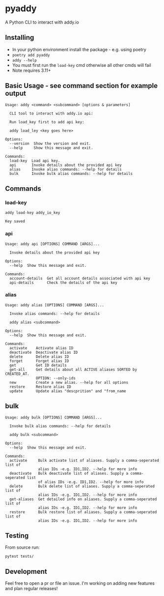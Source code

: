 # pyaddy
A Python CLI to interact with addy.io


## Installing
* In your python environment install the package - e.g. using poetry
* `poetry add pyaddy`
* `addy --help`
* You must first run the `load-key` cmd otherwise all other cmds will fail
* Note requires 3.11+ 

## Basic Usage - see command section for example output
```
Usage: addy <command> <subcommand> [options & parameters]

  CLI tool to interact with addy.io api:

  Run load_key first to add api key:

  addy load_ley <key goes here>

Options:
  --version  Show the version and exit.
  --help     Show this message and exit.

Commands:
  load-key  Load api key.
  api       Invoke details about the provided api key
  alias     Invoke alias commands: --help for details
  bulk      Invoke bulk alias commands: --help for details
```

## Commands
### load-key
```
addy load-key addy_io_key 

Key saved
```

### api
```
Usage: addy api [OPTIONS] COMMAND [ARGS]...

  Invoke details about the provided api key

Options:
  --help  Show this message and exit.

Commands:
  account-details  Get all account details associated with api key
  api-details      Check the details of the api key

```


### alias
```
Usage: addy alias [OPTIONS] COMMAND [ARGS]...

  Invoke alias commands: --help for details

  addy alias <subcommand>

Options:
  --help  Show this message and exit.

Commands:
  activate    Activate alias ID
  deactivate  Deactivate alias ID
  delete      Delete alias ID
  forget      Forget alias ID
  get         Get ID details
  get-all     Get details about all ACTIVE aliases SORTED by CREATED_AT.
              OPTION: --only-ids
  new         Create a new alias. --help for all options
  restore     Restore alias ID
  update      Update alias "descprition" and "from_name
```

## bulk
```
Usage: addy bulk [OPTIONS] COMMAND [ARGS]...

  Invoke bulk alias commands: --help for details

  addy bulk <subcommand>

Options:
  --help  Show this message and exit.

Commands:
  activate     Bulk activate list of aliases. Supply a comma-seperated list of
               alias IDs -e.g. ID1,ID2. --help for more info
  deactivate   Bulk deactivate list of aliases. Supply a comma-seperated list
               of alias IDs -e.g. ID1,ID2. --help for more info
  delete       Bulk delete list of aliases. Supply a comma-seperated list of
               alias IDs -e.g. ID1,ID2. --help for more info
  get-aliases  Get detailed info on aliases. Supply a comma-seperated list of
               alias IDs -e.g. ID1,ID2. --help for more info
  restore      Bulk restore list of aliases. Supply a comma-seperated list of
               alias IDs -e.g. ID1,ID2. --help for more info
```


## Testing
From source run:
```
pytest tests/
```  

## Development
Feel free to open a pr or file an issue. I'm working on adding new features and plan regular releases! 